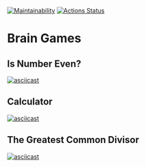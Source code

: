 [![Maintainability](https://api.codeclimate.com/v1/badges/24bfa9a66e1a7b86d3e4/maintainability)](https://codeclimate.com/github/skarj/python-project-49/maintainability) [![Actions Status](https://github.com/skarj/python-project-49/actions/workflows/hexlet-check.yml/badge.svg)](https://github.com/skarj/python-project-49/actions)

# Brain Games
## Is Number Even?
[![asciicast](https://asciinema.org/a/Znv16wwFfWrYKcLlxOCrge1KY.svg)](https://asciinema.org/a/Znv16wwFfWrYKcLlxOCrge1KY)

## Calculator
[![asciicast](https://asciinema.org/a/G8Drzh1PcK29lCqrG6kXiwfNP.svg)](https://asciinema.org/a/G8Drzh1PcK29lCqrG6kXiwfNP)

## The Greatest Common Divisor
[![asciicast](https://asciinema.org/a/G8Drzh1PcK29lCqrG6kXiwfNP.svg)](https://asciinema.org/a/G8Drzh1PcK29lCqrG6kXiwfNP)
